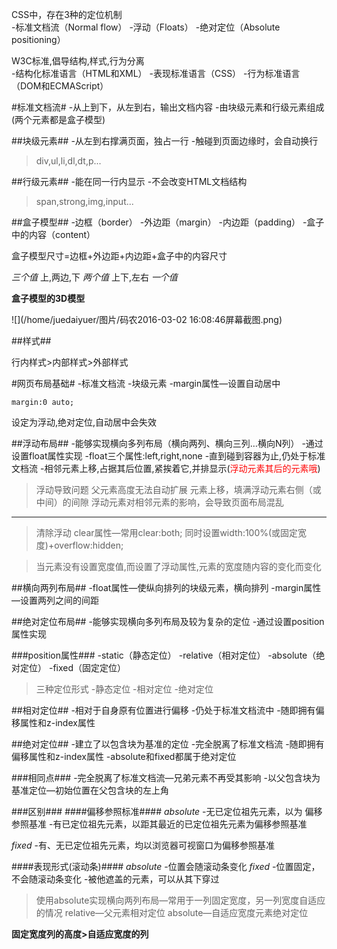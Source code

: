 CSS中，存在3种的定位机制  
-标准文档流（Normal  flow）
-浮动（Floats）
-绝对定位（Absolute positioning）

W3C标准,倡导结构,样式,行为分离  
-结构化标准语言（HTML和XML）
-表现标准语言（CSS）
-行为标准语言（DOM和ECMAScript）

#标准文档流#
-从上到下，从左到右，输出文档内容
-由块级元素和行级元素组成(两个元素都是盒子模型)

##块级元素##
-从左到右撑满页面，独占一行
-触碰到页面边缘时，会自动换行

>div,ul,li,dl,dt,p...

##行级元素##
-能在同一行内显示
-不会改变HTML文档结构

>span,strong,img,input...

##盒子模型##
-边框（border）
-外边距（margin） 
-内边距（padding）
-盒子中的内容（content）

盒子模型尺寸=边框+外边距+内边距+盒子中的内容尺寸

*三个值*
上,两边,下
*两个值*
上下,左右
*一个值*

**盒子模型的3D模型**

![](/home/juedaiyuer/图片/码农2016-03-02 16:08:46屏幕截图.png)




##样式##

行内样式>内部样式>外部样式

#网页布局基础#
-标准文档流
-块级元素
-margin属性—设置自动居中

	margin:0 auto;
设定为浮动,绝对定位,自动居中会失效

##浮动布局##
-能够实现横向多列布局（横向两列、横向三列…横向N列）
-通过设置float属性实现
-float三个属性:left,right,none 
-直到碰到容器为止,仍处于标准文档流
-相邻元素上移,占据其后位置,紧挨着它,并排显示(<font color=#FF0000>浮动元素其后的元素哦</font>)

>浮动导致问题
>父元素高度无法自动扩展
>元素上移，填满浮动元素右侧（或中间）的间隙
>浮动元素对相邻元素的影响，会导致页面布局混乱

---

>清除浮动
>clear属性—常用clear:both;
>同时设置width:100%(或固定宽度)+overflow:hidden;

>当元素没有设置宽度值,而设置了浮动属性,元素的宽度随内容的变化而变化

##横向两列布局##
-float属性—使纵向排列的块级元素，横向排列
-margin属性—设置两列之间的间距

##绝对定位布局##
-能够实现横向多列布局及较为复杂的定位
-通过设置position属性实现

###position属性###
-static（静态定位）
-relative（相对定位）
-absolute（绝对定位）
-fixed（固定定位）

>三种定位形式
-静态定位
-相对定位
-绝对定位

##相对定位##
-相对于自身原有位置进行偏移
-仍处于标准文档流中
-随即拥有偏移属性和z-index属性

##绝对定位##
-建立了以包含块为基准的定位
-完全脱离了标准文档流
-随即拥有偏移属性和z-index属性
-absolute和fixed都属于绝对定位

###相同点###
-完全脱离了标准文档流—兄弟元素不再受其影响
-以父包含块为基准定位—初始位置在父包含块的左上角

###区别###
####偏移参照标准####
*absolute*
-无已定位祖先元素，以<html>为 偏移参照基准
-有已定位祖先元素，以距其最近的已定位祖先元素为偏移参照基准

*fixed*
-有、无已定位祖先元素，均以浏览器可视窗口为偏移参照基准

####表现形式(滚动条)####
*absolute*
-位置会随滚动条变化
*fixed*
-位置固定，不会随滚动条变化
-被他遮盖的元素，可以从其下穿过

>使用absolute实现横向两列布局—常用于一列固定宽度，另一列宽度自适应的情况
>relative—父元素相对定位
>absolute—自适应宽度元素绝对定位

**固定宽度列的高度>自适应宽度的列**









